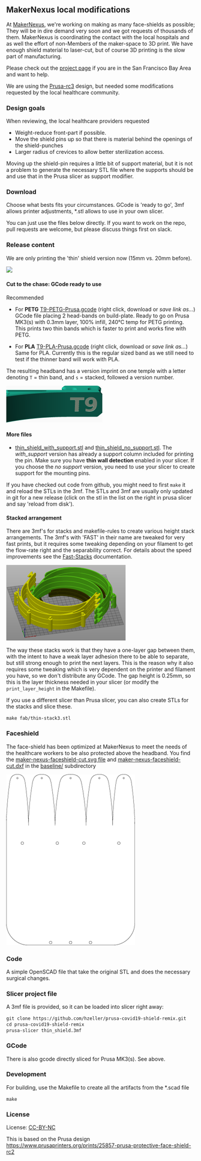 MakerNexus local modifications
------------------------------

At [MakerNexus], we're working on making as many face-shields as possible;
They will be in dire demand very soon and we got requests of thousands of them.
MakerNexus is coordinating the contact with the local hospitals and
as well the effort of non-Members of the maker-space to 3D print. We
have enough shield material to laser-cut, but of course 3D printing is the
slow part of manufacturing.

Please check out the [project page] if you are in the San Francisco
Bay Area and want to help.

We are using the [Prusa-rc3] design, but needed some modifications requested
by the local healthcare community.

### Design goals

When reviewing, the local healthcare providers requested

   * Weight-reduce front-part if possible.
   * Move the shield pins up so that there is material behind the openings
     of the shield-punches
   * Larger radius of crevices to allow better sterilization access.

Moving up the shield-pin requires a little bit of support material, but it
is not a problem to generate the necessary STL file where the supports should
be and use that in the Prusa slicer as support modifier.

### Download

Choose what bests fits your circumstances. GCode is 'ready to go', 3mf allows
printer adjustments, *.stl allows to use in your own slicer.

You can just use the files below directly. If you want to work on the repo,
pull requests are welcome, but please discuss things first on slack.

### Release content

We are only printing the 'thin' shield version now (15mm vs. 20mm before).

![](./img/covid-headband-build-plate.png)

#### Cut to the chase: GCode ready to use

Recommended

  * For **PETG** [T9-PETG-Prusa.gcode](https://github.com/makernexus/prusa-covid19-shield-remix/raw/v1.9/fab/T9-PETG-Prusa.gcode) (right click, download or *save link as...*) GCode file placing 2 head-bands on build-plate. Ready to go on Prusa MK3(s) with 0.3mm layer, 100% infill, 240°C temp for PETG printing. This prints two thin bands which is faster to print and works fine with PETG.

  * For **PLA** [T9-PLA-Prusa.gcode](https://github.com/makernexus/prusa-covid19-shield-remix/raw/v1.9/fab/T9-PLA-Prusa.gcode) (right click, download or *save link as...*) Same for PLA. Currently this is the regular sized band as we still need to test if the thinner band will work with PLA.

The resulting headband has a version imprint on one temple with a letter
denoting `T` = thin band, and `s` = stacked, followed a version number.

![](img/version-img.png)

#### More files

 * [thin_shield_with_support.stl](https://github.com/makernexus/prusa-covid19-shield-remix/raw/v1.9/fab/thin_shield_with_support.stl) and
   [thin_shield_no_support.stl](https://github.com/makernexus/prusa-covid19-shield-remix/raw/v1.9/fab/thin_shield_no_support.stl). The *with_support* version has already a support column included
   for printing the pin. Make sure you have **thin wall detection** enabled in
   your slicer. If you choose the *no support* version, you need
   to use your slicer to create support for the mounting pins.


If you have checked out code from github, you might need to first `make` it
and reload the STLs in the 3mf. The STLs and 3mf are usually only updated in
git for a new release (click on the stl in the list on the right in prusa slicer
and say 'reload from disk').

#### Stacked arrangement
There are 3mf's for stacks and makefile-rules to create various height stack
arrangements. The 3mf's with 'FAST' in their name are tweaked for very fast
prints, but it requires some tweaking depending on your filament to get the
flow-rate right and the separability correct. For details about the speed
improvements see the [Fast-Stacks](./Fast-Stacks.txt) documentation.

![](./img/covid-headband-stacked-build-plate.png)

The way these stacks work is that they have a one-layer gap between them, with
the intent to have a weak layer adhesion there to be able to separate, but
still strong enough to print the next layers. This is the reason why it also
requires some tweaking which is very dependent on the printer and filament you
have, so we don't distribute any GCode. The gap height is 0.25mm, so this is
the layer thickness needed in your slicer (or modify the `print_layer_height`
in the Makefile).

If you use a different slicer than Prusa slicer, you can also create STLs for
the stacks and slice these.

```shell
make fab/thin-stack3.stl
```

### Faceshield

The face-shield has been optimized at MakerNexus to meet the needs of the
healthcare workers to be also protected above the headband. You find the
[maker-nexus-faceshield-cut.svg file](./baseline/maker-nexus-faceshield-cut.svg)
and [maker-nexus-faceshield-cut.dxf](./baseline/maker-nexus-faceshield-cut.dxf)
in the [baseline/](./baseline) subdirectory

![](img/faceshield-render.png)

### Code

A simple OpenSCAD file that take the original STL and does the necessary
surgical changes.

### Slicer project file
A 3mf file is provided, so it can be loaded into slicer right away:

```
git clone https://github.com/hzeller/prusa-covid19-shield-remix.git
cd prusa-covid19-shield-remix
prusa-slicer thin_shield.3mf
```

### GCode
There is also gcode directly sliced for Prusa MK3(s). See above.

### Development

For building, use the Makefile to create all the artifacts from the *.scad
file

```
make
```

### License

License: [CC-BY-NC]

This is based on the Prusa design
https://www.prusaprinters.org/prints/25857-prusa-protective-face-shield-rc2

[MakerNexus]: https://www.makernexus.com/
[prusa-rc3]: https://www.prusaprinters.org/prints/25857-prusa-protective-face-shield-rc3
[CC-BY-NC]: https://creativecommons.org/licenses/by-nc/4.0/
[project page]: http://makernexuswiki.com/index.php?title=3D_printed_face_shields
[prusa-slicer]: https://www.prusa3d.com/prusaslicer/
